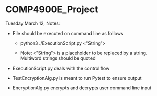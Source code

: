 # COMP4900E_Project

Tuesday March 12, Notes:
* File should be executed on command line as follows
    * python3 ./ExecutionScript.py <"String">

    * Note: <"String"> is a placeholder to be replaced by a string. Multiword strings should be quoted

* ExecutionScript.py deals with the control flow

* TestEncryptionAlg.py is meant to run Pytest to ensure output

* EncryptionAlg.py encrypts and decrypts user command line input